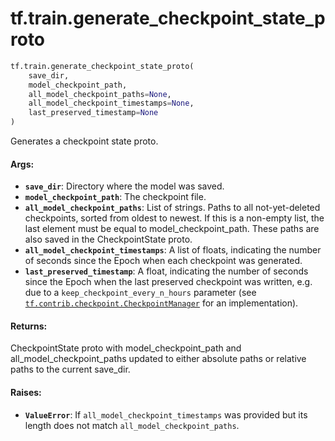 <div itemscope itemtype="http://developers.google.com/ReferenceObject">
<meta itemprop="name" content="tf.train.generate_checkpoint_state_proto" />
<meta itemprop="path" content="Stable" />
</div>

# tf.train.generate_checkpoint_state_proto

``` python
tf.train.generate_checkpoint_state_proto(
    save_dir,
    model_checkpoint_path,
    all_model_checkpoint_paths=None,
    all_model_checkpoint_timestamps=None,
    last_preserved_timestamp=None
)
```

Generates a checkpoint state proto.

#### Args:

* <b>`save_dir`</b>: Directory where the model was saved.
* <b>`model_checkpoint_path`</b>: The checkpoint file.
* <b>`all_model_checkpoint_paths`</b>: List of strings.  Paths to all not-yet-deleted
    checkpoints, sorted from oldest to newest.  If this is a non-empty list,
    the last element must be equal to model_checkpoint_path.  These paths
    are also saved in the CheckpointState proto.
* <b>`all_model_checkpoint_timestamps`</b>: A list of floats, indicating the number of
    seconds since the Epoch when each checkpoint was generated.
* <b>`last_preserved_timestamp`</b>: A float, indicating the number of seconds since
    the Epoch when the last preserved checkpoint was written, e.g. due to a
    `keep_checkpoint_every_n_hours` parameter (see
    <a href="../../tf/train/CheckpointManager.md"><code>tf.contrib.checkpoint.CheckpointManager</code></a> for an implementation).

#### Returns:

CheckpointState proto with model_checkpoint_path and
all_model_checkpoint_paths updated to either absolute paths or
relative paths to the current save_dir.


#### Raises:

* <b>`ValueError`</b>: If `all_model_checkpoint_timestamps` was provided but its length
    does not match `all_model_checkpoint_paths`.